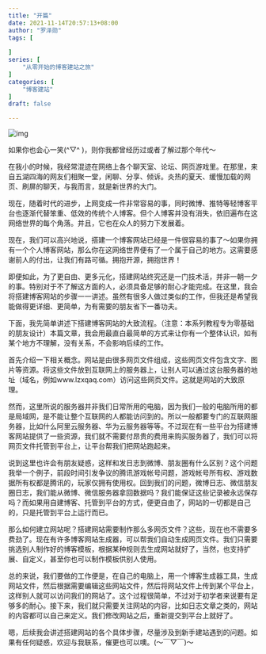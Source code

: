 ```yaml
---
title: "开篇"
date: 2021-11-14T20:57:13+08:00
author: "罗泽勋"
tags: [
    
]
series: [
    "从零开始的博客建站之旅"
]
categories: [
    "博客建站"
]
draft: false

---
```


![img](https://cdn.jsdelivr.net/gh/lzxqaq/jsdelivr@master/image/2021-11-14/0.jpg)

如果你也会心一笑(^▽^ )，则你我都曾经历过或者了解过那个年代～

在我小的时候，我经常混迹在网络上各个聊天室、论坛、网页游戏里。在那里，来自五湖四海的网友们相聚一堂，闲聊、分享、倾诉。炎热的夏天、缓慢加载的网页、刷屏的聊天，与我而言，就是新世界的大门。

现在，随着时代的进步，上网变成一件非常容易的事，同时微博、推特等轻博客平台也逐渐代替笨重、低效的传统个人博客。但个人博客并没有消失，依旧遍布在这网络世界的每个角落。并且，它也在众人的努力下发展着。

现在，我们可以高兴地说，搭建一个博客网站已经是一件很容易的事了～如果你拥有一个个人博客网站，那么你在这网络世界便有了一个属于自己的地方。这需要感谢前人的付出，让我们有路可循。拥抱开源，拥抱世界！

即便如此，为了更自由、更多元化，搭建网站终究还是一门技术活，并非一朝一夕的事。特别对于不了解这方面的人，必须具备足够的耐心才能完成。在这里，我会将搭建博客网站的步骤一一讲述。虽然有很多人做过类似的工作，但我还是希望我能做得更详细、更简单，为有需要的朋友省下一番功夫。

下面，我先简单讲述下搭建博客网站的大致流程。（注意：本系列教程专为零基础的朋友设计）本篇文章，我会用最直白最简单的方式来让你有一个整体认识，如有某个地方不理解，没有关系，不会影响后续的工作。

首先介绍一下相关概念。网站是由很多网页文件组成，这些网页文件包含文字、图片等资源。将这些文件放到互联网上的服务器上，让别人可以通过这台服务器的地址（域名，例如www.lzxqaq.com）访问这些网页文件。这就是网站的大致原理。

然而，这里所说的服务器并非我们日常所用的电脑，因为我们一般的电脑所用的都是局域网，是不能让整个互联网的人都能访问到的。所以一般都要专门的互联网服务器，比如什么阿里云服务器、华为云服务器等等。不过现在有一些平台为搭建博客网站提供了一些资源，我们就不需要付昂贵的费用来购买服务器了，我们可以将网页文件托管到平台上，让平台帮我们把网站跑起来。

说到这里也许会有朋友疑惑，这样和发日志到微博、朋友圈有什么区别？这个问题我举一个例子，前段时间引发争议的腾讯游戏帐号问题，游戏帐号所有权、游戏数据所有权都是腾讯的，玩家仅拥有使用权。回到我们的问题，微博日志、微信朋友圈日志，我们能从微博、微信服务器拿回数据吗？我们能保证这些记录被永远保存吗？而如果用自建博客、托管到平台的方式，便更自由了，网站的一切都是自己的，只是托管到平台上运行而已。

那么如何建立网站呢？搭建网站需要制作那么多网页文件？这些，现在也不需要多费劲了。现在有许多博客网站生成器，可以帮我们自动生成网页文件。我们只需要挑选别人制作好的博客模板，根据某种规则去生成网站就好了，当然，也支持扩展、自定义，甚至你也可以制作模板供别人使用。

总的来说，我们要做的工作便是，在自己的电脑上，用一个博客生成器工具，生成网站文件，然后根据需要编辑这些网站文件，然后将网站文件上传到某个平台上，这样别人就可以访问我们的网站了。这个过程很简单，不过对于初学者来说要有足够多的耐心。接下来，我们就只需要关注网站的内容，比如日志文章之类的，网站的内容都可以自己来定义。我们修改网站之后，重新提交到平台上就好了。

嗯，后续我会讲述搭建网站的各个具体步骤，尽量涉及到新手建站遇到的问题。如果有任何疑惑，欢迎与我联系，催更也可以噢。(～￣▽￣)～